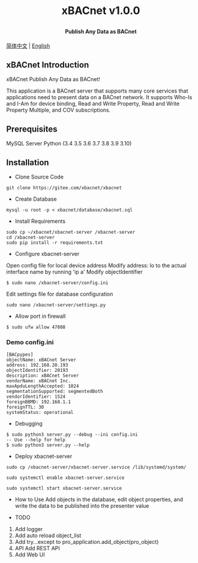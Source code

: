 <h1 align="center" style="margin: 30px 0 30px; font-weight: bold;">xBACnet v1.0.0</h1>
<h4 align="center">Publish Any Data as BACnet</h4>

[简体中文](./README_CN.md) | [English](./README.md)

## xBACnet Introduction

xBACnet Publish Any Data as BACnet!

This application is a BACnet server that supports many core services that
applications need to present data on a BACnet network.  It supports Who-Is
and I-Am for device binding, Read and Write Property, Read and Write
Property Multiple, and COV subscriptions.


## Prerequisites 
MySQL Server
Python (3.4 3.5 3.6 3.7 3.8 3.9 3.10)


## Installation

* Clone Source Code
```
git clone https://gitee.com/xbacnet/xbacnet
```
* Create Database 
```
mysql -u root -p < xbacnet/database/xbacnet.sql
```
* Install Requirements
```
sudo cp ~/xbacnet/xbacnet-server /xbacnet-server
cd /xbacnet-server
sudo pip install -r requirements.txt
```

* Configure xbacnet-server

Open config file for local device address 
Modify address: lo to the actual interface name by running 'ip a'
Modify objectIdentifier
```
$ sudo nano /xbacnet-server/config.ini
```

Edit settings file for database configuration
```
sudo nano /xbacnet-server/settings.py
```

* Allow port in firewall
```
$ sudo ufw allow 47808
```


### Demo config.ini
```
[BACpypes]
objectName: xBACnet Server
address: 192.168.20.193
objectIdentifier: 20193
description: xBACnet Server
vendorName: xBACnet Inc.
maxApduLengthAccepted: 1024
segmentationSupported: segmentedBoth
vendorIdentifier: 1524
foreignBBMD: 192.168.1.1
foreignTTL: 30
systemStatus: operational
```


* Debugging
```
$ sudo python3 server.py --debug --ini config.ini
-- Use --help for help
$ sudo python3 server.py --help
```

* Deploy xbacnet-server
```
sudo cp /xbacnet-server/xbacnet-server.service /lib/systemd/system/
```

```
sudo systemctl enable xbacnet-server.service
```

```
sudo systemctl start xbacnet-server.service
```

* How to Use
Add objects in the database, edit object properties, and write the data to be published into the presenter value

* TODO
1. Add logger
2. Add auto reload object_list
3. Add try...except to pro_application.add_object(pro_object)
4. API Add REST API
5. Add Web UI